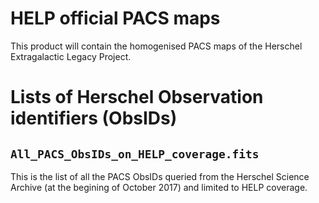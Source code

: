 HELP official PACS maps
=======================

This product will contain the homogenised PACS maps of the Herschel
Extragalactic Legacy Project.

# Lists of Herschel Observation identifiers (ObsIDs)

## `All_PACS_ObsIDs_on_HELP_coverage.fits`

This is the list of all the PACS ObsIDs queried from the Herschel Science
Archive (at the begining of October 2017) and limited to HELP coverage.

